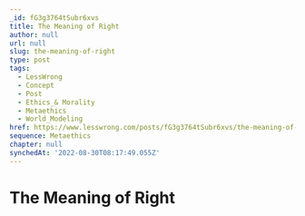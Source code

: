 ```yaml
---
_id: fG3g3764tSubr6xvs
title: The Meaning of Right
author: null
url: null
slug: the-meaning-of-right
type: post
tags:
  - LessWrong
  - Concept
  - Post
  - Ethics_& Morality
  - Metaethics
  - World_Modeling
href: https://www.lesswrong.com/posts/fG3g3764tSubr6xvs/the-meaning-of-right
sequence: Metaethics
chapter: null
synchedAt: '2022-08-30T08:17:49.055Z'
---
```

# The Meaning of Right

